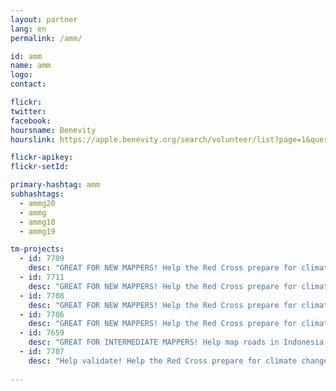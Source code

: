 ```yaml
---
layout: partner
lang: en
permalink: /amm/

id: amm
name: amm
logo: 
contact: 

flickr: 
twitter: 
facebook: 
hoursname: Benevity
hourslink: https://apple.benevity.org/search/volunteer/list?page=1&query=missing%20maps&layout=list

flickr-apikey: 
flickr-setId: 

primary-hashtag: amm
subhashtags:
  - ammg20
  - ammg
  - ammg18
  - ammg19

tm-projects:
  - id: 7709
    desc: "GREAT FOR NEW MAPPERS! Help the Red Cross prepare for climate change related disasters by mapping buildings in Indonesia. We are helping reduce risk with each building we map!" 
  - id: 7711
    desc: "GREAT FOR NEW MAPPERS! Help the Red Cross prepare for climate change related disasters by mapping buildings in Indonesia. We are helping reduce risk with each building we map!"     
  - id: 7708
    desc: "GREAT FOR NEW MAPPERS! Help the Red Cross prepare for climate change related disasters by mapping buildings in Indonesia. We are helping reduce risk with each building we map!"     
  - id: 7706
    desc: "GREAT FOR NEW MAPPERS! Help the Red Cross prepare for climate change related disasters by mapping buildings in Indonesia. We are helping reduce risk with each building we map!" 
  - id: 7659
    desc: "GREAT FOR INTERMEDIATE MAPPERS! Help map roads in Indonesia in area area at risk of climate change related disasters."   
  - id: 7707
    desc: "Help validate! Help the Red Cross prepare for climate change related disasters by mapping buildings in Indonesia. We are helping reduce risk with each building we map!"     
    
---
```

